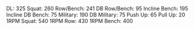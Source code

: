DL: 325
 Squat: 260
 Row/Bench: 241
 DB Row/Bench: 95
 Incline Bench: 195
 Incline DB Bench: 75
 Military: 190
 DB Military: 75
 Push Up: 65
 Pull Up: 20
 1RPM Squat: 540
 1RPM Row: 430
 1RPM Bench: 400
